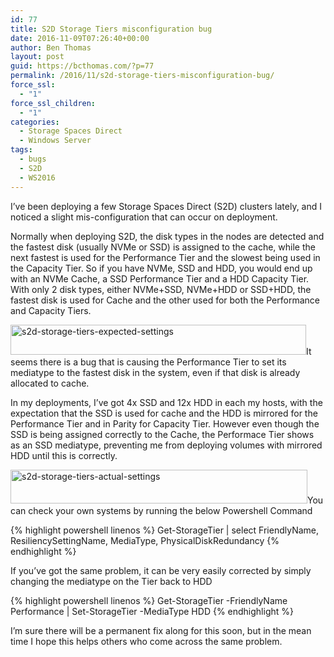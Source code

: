 ```yaml
---
id: 77
title: S2D Storage Tiers misconfiguration bug
date: 2016-11-09T07:26:40+00:00
author: Ben Thomas
layout: post
guid: https://bcthomas.com/?p=77
permalink: /2016/11/s2d-storage-tiers-misconfiguration-bug/
force_ssl:
  - "1"
force_ssl_children:
  - "1"
categories:
  - Storage Spaces Direct
  - Windows Server
tags:
  - bugs
  - S2D
  - WS2016
---
```

I&#8217;ve been deploying a few Storage Spaces Direct (S2D) clusters lately, and I noticed a slight mis-configuration that can occur on deployment.

Normally when deploying S2D, the disk types in the nodes are detected and the fastest disk (usually NVMe or SSD) is assigned to the cache, while the next fastest is used for the Performance Tier and the slowest being used in the Capacity Tier. So if you have NVMe, SSD and HDD, you would end up with an NVMe Cache, a SSD Performance Tier and a HDD Capacity Tier. With only 2 disk types, either NVMe+SSD, NVMe+HDD or SSD+HDD, the fastest disk is used for Cache and the other used for both the Performance and Capacity Tiers.

[<img class="aligncenter size-full wp-image-79" src="https://i2.wp.com/bcthomas.com/wp-content/uploads/2016/11/S2D-Storage-Tiers-Expected-Settings.jpg?resize=473%2C48&#038;ssl=1" alt="s2d-storage-tiers-expected-settings" width="473" height="48" srcset="https://i2.wp.com/bcthomas.com/wp-content/uploads/2016/11/S2D-Storage-Tiers-Expected-Settings.jpg?w=473&ssl=1 473w, https://i2.wp.com/bcthomas.com/wp-content/uploads/2016/11/S2D-Storage-Tiers-Expected-Settings.jpg?resize=300%2C30&ssl=1 300w" sizes="(max-width: 473px) 100vw, 473px" data-recalc-dims="1" />](https://i2.wp.com/bcthomas.com/wp-content/uploads/2016/11/S2D-Storage-Tiers-Expected-Settings.jpg?ssl=1)It seems there is a bug that is causing the Performance Tier to set its mediatype to the fastest disk in the system, even if that disk is already allocated to cache.

In my deployments, I&#8217;ve got 4x SSD and 12x HDD in each my hosts, with the expectation that the SSD is used for cache and the HDD is mirrored for the Performance Tier and in Parity for Capacity Tier. However even though the SSD is being assigned correctly to the Cache, the Performace Tier shows as an SSD mediatype, preventing me from deploying volumes with mirrored HDD until this is correctly.

[<img class="aligncenter size-full wp-image-78" src="https://i1.wp.com/bcthomas.com/wp-content/uploads/2016/11/S2D-Storage-Tiers-Actual-Settings.jpg?resize=475%2C54&#038;ssl=1" alt="s2d-storage-tiers-actual-settings" width="475" height="54" srcset="https://i1.wp.com/bcthomas.com/wp-content/uploads/2016/11/S2D-Storage-Tiers-Actual-Settings.jpg?w=475&ssl=1 475w, https://i1.wp.com/bcthomas.com/wp-content/uploads/2016/11/S2D-Storage-Tiers-Actual-Settings.jpg?resize=300%2C34&ssl=1 300w" sizes="(max-width: 475px) 100vw, 475px" data-recalc-dims="1" />](https://i1.wp.com/bcthomas.com/wp-content/uploads/2016/11/S2D-Storage-Tiers-Actual-Settings.jpg?ssl=1)You can check your own systems by running the below Powershell Command

{% highlight powershell linenos %}
Get-StorageTier | select FriendlyName, ResiliencySettingName, MediaType, PhysicalDiskRedundancy
{% endhighlight %}

If you&#8217;ve got the same problem, it can be very easily corrected by simply changing the mediatype on the Tier back to HDD

{% highlight powershell linenos %}
Get-StorageTier -FriendlyName Performance | Set-StorageTier -MediaType HDD
{% endhighlight %}

I&#8217;m sure there will be a permanent fix along for this soon, but in the mean time I hope this helps others who come across the same problem.